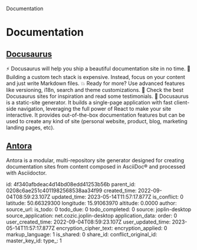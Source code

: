 Documentation

# Documentation

## [**Docusaurus**](https://docusaurus.io/)
⚡️ Docusaurus will help you ship a beautiful documentation site in no time.
💸 Building a custom tech stack is expensive. Instead, focus on your content and just write Markdown files.
💥 Ready for more? Use advanced features like versioning, i18n, search and theme customizations.
💅 Check the best Docusaurus sites for inspiration and read some testimonials.
🧐 Docusaurus is a static-site generator. It builds a single-page application with fast client-side navigation, leveraging the full power of React to make your site interactive. It provides out-of-the-box documentation features but can be used to create any kind of site (personal website, product, blog, marketing landing pages, etc).

## [**Antora**](https://antora.org/)
Antora is a modular, multi-repository site generator designed for creating documentation sites from content composed in AsciiDoc® and processed with Asciidoctor.

id: 4f340afbdeac4d14bd08edd41253b56b
parent_id: 0208c6ae251c4011982568538aa34f99
created_time: 2022-09-04T08:59:23.107Z
updated_time: 2023-05-14T11:57:17.877Z
is_conflict: 0
latitude: 50.66329300
longitude: 15.91063970
altitude: 0.0000
author: 
source_url: 
is_todo: 0
todo_due: 0
todo_completed: 0
source: joplin-desktop
source_application: net.cozic.joplin-desktop
application_data: 
order: 0
user_created_time: 2022-09-04T08:59:23.107Z
user_updated_time: 2023-05-14T11:57:17.877Z
encryption_cipher_text: 
encryption_applied: 0
markup_language: 1
is_shared: 0
share_id: 
conflict_original_id: 
master_key_id: 
type_: 1